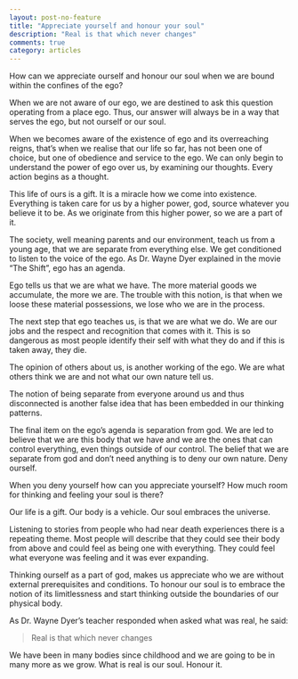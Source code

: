 ```yaml
---
layout: post-no-feature
title: "Appreciate yourself and honour your soul"
description: "Real is that which never changes"
comments: true
category: articles
---
```


How can we appreciate ourself and honour our soul when we are bound within the confines of the ego?

When we are not aware of our ego, we are destined to ask this question operating from a place ego. Thus, our answer will always be in a way that serves the ego, but not ourself or our soul.

When we becomes aware of the existence of ego and its overreaching reigns, that’s when we realise that our life so far, has not been one of choice, but one of obedience and service to the ego. We can only begin to understand the power of ego over us, by examining our thoughts. Every action begins as a thought.

This life of ours is a gift. It is a miracle how we come into existence. Everything is taken care for us by a higher power, god, source whatever you believe it to be. As we originate from this higher power, so we are a part of it.

The society, well meaning parents and our environment, teach us from a young age, that we are separate from everything else. We get conditioned to listen to the voice of the ego. As Dr. Wayne Dyer explained in the movie “The Shift”, ego has an agenda.

Ego tells us that we are what we have. The more material goods we accumulate, the more we are. The trouble with this notion, is that when we loose these material possessions, we lose who we are in the process.

The next step that ego teaches us, is that we are what we do. We are our jobs and the respect and recognition that comes with it. This is so dangerous as most people identify their self with what they do and if this is taken away, they die.

The opinion of others about us, is another working of the ego. We are what others think we are and not what our own nature tell us.

The notion of being separate from everyone around us and thus disconnected is another false idea that has been embedded in our thinking patterns.

The final item on the ego’s agenda is separation from god. We are led to believe that we are this body that we have and we are the ones that can control everything, even things outside of our control. The belief that we are separate from god and don’t need anything is to deny our own nature. Deny ourself.

When you deny yourself how can you appreciate yourself? How much room for thinking and feeling your soul is there?

Our life is a gift. Our body is a vehicle. Our soul embraces the universe.

Listening to stories from people who had near death experiences there is a repeating theme. Most people will describe that they could see their body from above and could feel as being one with everything. They could feel what everyone was feeling and it was ever expanding.

Thinking ourself as a part of god, makes us appreciate who we are without external prerequisites and conditions. To honour our soul is to embrace the notion of its limitlessness and start thinking outside the boundaries of our physical body.

As Dr. Wayne Dyer’s teacher responded when asked what was real, he said:

 > Real is that which never changes

 We have been in many bodies since childhood and we are going to be in many more as we grow. What is real is our soul. Honour it.
